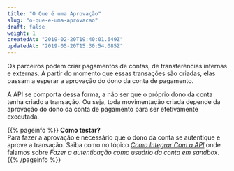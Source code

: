 ```yaml
---
title: "O Que é uma Aprovação"
slug: "o-que-e-uma-aprovacao"
draft: false
weight: 1
createdAt: "2019-02-20T19:40:01.649Z"
updatedAt: "2019-05-20T15:30:54.085Z"
---
```

Os parceiros podem criar pagamentos de contas, de transferências internas e externas. A partir do momento que essas transações são criadas, elas passam a esperar a aprovação do dono da conta de pagamento. 

A API se comporta dessa forma, a não ser que o próprio dono da conta tenha criado a transação.
Ou seja, toda movimentação criada depende da aprovação do dono da conta de pagamento para ser efetivamente executada.

{{% pageinfo %}}
**Como testar?**
<br>Para fazer a aprovação é necessário que o dono da conta se autentique e aprove a transação. Saiba como no tópico [*Como Integrar Com a API*](https://docs.openbank.stone.com.br/reference#como-integrar-com-a-api) onde falamos sobre *Fazer a autenticação como usuário da conta em sandbox*.
{{% /pageinfo %}}
